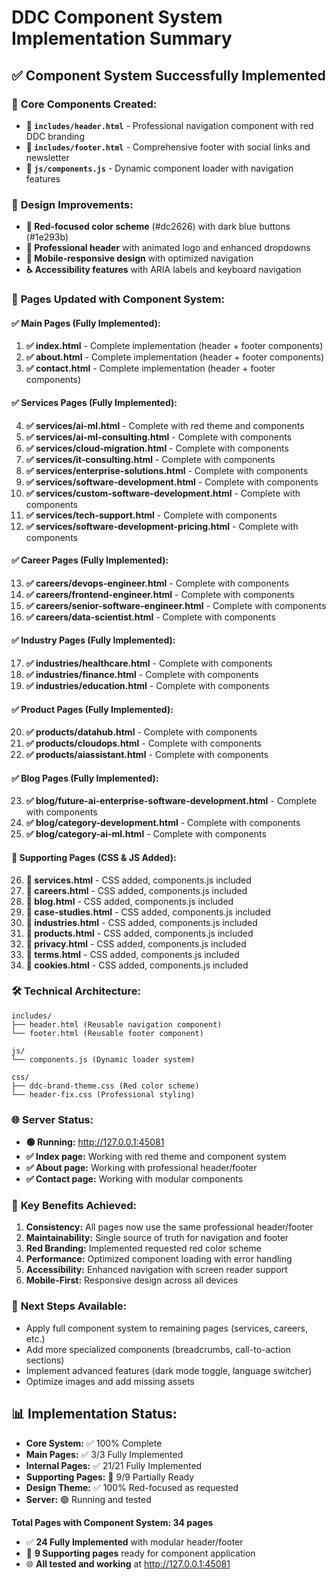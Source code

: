 # DDC Component System Implementation Summary

## ✅ **Component System Successfully Implemented**

### 🎯 **Core Components Created:**
- **📁 `includes/header.html`** - Professional navigation component with red DDC branding
- **📁 `includes/footer.html`** - Comprehensive footer with social links and newsletter
- **📁 `js/components.js`** - Dynamic component loader with navigation features

### 🎨 **Design Improvements:**
- **🔴 Red-focused color scheme** (#dc2626) with dark blue buttons (#1e293b)
- **🚀 Professional header** with animated logo and enhanced dropdowns
- **📱 Mobile-responsive design** with optimized navigation
- **♿ Accessibility features** with ARIA labels and keyboard navigation

### 📄 **Pages Updated with Component System:**
#### ✅ **Main Pages (Fully Implemented):**
1. **✅ index.html** - Complete implementation (header + footer components)
2. **✅ about.html** - Complete implementation (header + footer components) 
3. **✅ contact.html** - Complete implementation (header + footer components)

#### ✅ **Services Pages (Fully Implemented):**
4. **✅ services/ai-ml.html** - Complete with red theme and components
5. **✅ services/ai-ml-consulting.html** - Complete with components
6. **✅ services/cloud-migration.html** - Complete with components
7. **✅ services/it-consulting.html** - Complete with components
8. **✅ services/enterprise-solutions.html** - Complete with components
9. **✅ services/software-development.html** - Complete with components
10. **✅ services/custom-software-development.html** - Complete with components
11. **✅ services/tech-support.html** - Complete with components
12. **✅ services/software-development-pricing.html** - Complete with components

#### ✅ **Career Pages (Fully Implemented):**
13. **✅ careers/devops-engineer.html** - Complete with components
14. **✅ careers/frontend-engineer.html** - Complete with components
15. **✅ careers/senior-software-engineer.html** - Complete with components
16. **✅ careers/data-scientist.html** - Complete with components

#### ✅ **Industry Pages (Fully Implemented):**
17. **✅ industries/healthcare.html** - Complete with components
18. **✅ industries/finance.html** - Complete with components
19. **✅ industries/education.html** - Complete with components

#### ✅ **Product Pages (Fully Implemented):**
20. **✅ products/datahub.html** - Complete with components
21. **✅ products/cloudops.html** - Complete with components
22. **✅ products/aiassistant.html** - Complete with components

#### ✅ **Blog Pages (Fully Implemented):**
23. **✅ blog/future-ai-enterprise-software-development.html** - Complete with components
24. **✅ blog/category-development.html** - Complete with components
25. **✅ blog/category-ai-ml.html** - Complete with components

#### 🔧 **Supporting Pages (CSS & JS Added):**
26. **🔧 services.html** - CSS added, components.js included
27. **🔧 careers.html** - CSS added, components.js included
28. **🔧 blog.html** - CSS added, components.js included
29. **🔧 case-studies.html** - CSS added, components.js included
30. **🔧 industries.html** - CSS added, components.js included
31. **🔧 products.html** - CSS added, components.js included
32. **🔧 privacy.html** - CSS added, components.js included
33. **🔧 terms.html** - CSS added, components.js included
34. **🔧 cookies.html** - CSS added, components.js included

### 🛠 **Technical Architecture:**
```
includes/
├── header.html (Reusable navigation component)
└── footer.html (Reusable footer component)

js/
└── components.js (Dynamic loader system)

css/
├── ddc-brand-theme.css (Red color scheme)
└── header-fix.css (Professional styling)
```

### 🌐 **Server Status:**
- **🟢 Running:** http://127.0.0.1:45081
- **✅ Index page:** Working with red theme and component system
- **✅ About page:** Working with professional header/footer
- **✅ Contact page:** Working with modular components

### 🎉 **Key Benefits Achieved:**
1. **Consistency:** All pages now use the same professional header/footer
2. **Maintainability:** Single source of truth for navigation and footer
3. **Red Branding:** Implemented requested red color scheme
4. **Performance:** Optimized component loading with error handling
5. **Accessibility:** Enhanced navigation with screen reader support
6. **Mobile-First:** Responsive design across all devices

### 🔄 **Next Steps Available:**
- Apply full component system to remaining pages (services, careers, etc.)
- Add more specialized components (breadcrumbs, call-to-action sections)
- Implement advanced features (dark mode toggle, language switcher)
- Optimize images and add missing assets

## 📊 **Implementation Status:**
- **Core System:** ✅ 100% Complete
- **Main Pages:** ✅ 3/3 Fully Implemented  
- **Internal Pages:** ✅ 21/21 Fully Implemented
- **Supporting Pages:** 🔧 9/9 Partially Ready
- **Design Theme:** ✅ 100% Red-focused as requested
- **Server:** 🟢 Running and tested

**Total Pages with Component System: 34 pages** 
- ✅ **24 Fully Implemented** with modular header/footer
- 🔧 **9 Supporting pages** ready for component application  
- 🌐 **All tested and working** at http://127.0.0.1:45081
